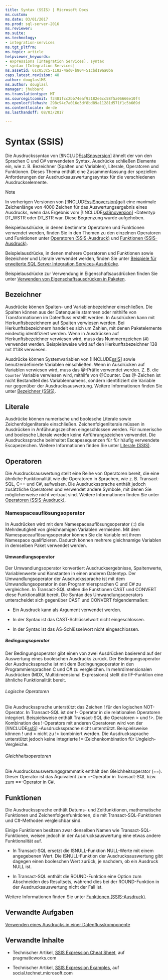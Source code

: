 ```yaml
---
title: Syntax (SSIS) | Microsoft Docs
ms.custom: 
ms.date: 03/01/2017
ms.prod: sql-server-2016
ms.reviewer: 
ms.suite: 
ms.technology:
- integration-services
ms.tgt_pltfrm: 
ms.topic: article
helpviewer_keywords:
- expressions [Integration Services], syntax
- syntax [Integration Services]
ms.assetid: 61c053c5-1182-4ad0-b804-51cbd19aa0ba
caps.latest.revision: 48
author: douglaslMS
ms.author: douglasl
manager: jhubbard
ms.translationtype: MT
ms.sourcegitcommit: f3481fcc2bb74eaf93182e6cc58f5a06666e10f4
ms.openlocfilehash: 298c94c7a016e3df8bd89a11281d571f1c5b669d
ms.contentlocale: de-de
ms.lasthandoff: 08/03/2017

---
```

# <a name="syntax-ssis"></a>Syntax (SSIS)
  Die Ausdruckssyntax von [!INCLUDE[ssISnoversion](../../includes/ssisnoversion-md.md)] ähnelt der von den Sprachen C und C# verwendeten Syntax. Ausdrücke schließen Elemente ein, wie z. B. Bezeichner (Spalten und Variablen), Literale, Operatoren und Funktionen. Dieses Thema enthält eine Zusammenfassung der speziellen Anforderungen der Ausdrucksauswertungssyntax für die verschiedenen Ausdruckselemente.  
  
> [!NOTE]  
>  In vorherigen Versionen von [!INCLUDE[ssISnoversion](../../includes/ssisnoversion-md.md)]galt eine maximale Zeichenlänge von 4000 Zeichen für das Auswertungsergebnis eines Ausdrucks, wenn das Ergebnis vom [!INCLUDE[ssISnoversion](../../includes/ssisnoversion-md.md)] -Datentyp DT_WSTR oder DT_STR war. Diese Begrenzung wurde aufgehoben.  
  
 Beispielausdrücke, in denen bestimmte Operatoren und Funktionen verwendet werden, finden Sie in den Themen zu den einzelnen Operatoren und Funktionen unter [Operatoren &#40;SSIS-Ausdruck&#41;](../../integration-services/expressions/operators-ssis-expression.md) und [Funktionen &#40;SSIS-Ausdruck&#41;](../../integration-services/expressions/functions-ssis-expression.md).  
  
 Beispielausdrücke, in denen mehrere Operatoren und Funktionen sowie Bezeichner und Literale verwendet werden, finden Sie unter [Beispiele für erweiterte SQL Server Integration Services-Ausdrücke](../../integration-services/expressions/examples-of-advanced-integration-services-expressions.md).  
  
 Beispielausdrücke zur Verwendung in Eigenschaftsausdrücken finden Sie unter [Verwenden von Eigenschaftsausdrücken in Paketen](../../integration-services/expressions/use-property-expressions-in-packages.md).  
  
## <a name="identifiers"></a>Bezeichner  
 Ausdrücke können Spalten- und Variablenbezeichner einschließen. Die Spalten können aus der Datenquelle stammen oder mithilfe von Transformationen im Datenfluss erstellt werden. In Ausdrücken kann mit Herkunftsbezeichnern auf Spalten verwiesen werden. Bei Herkunftsbezeichnern handelt es sich um Zahlen, mit denen Paketelemente eindeutig identifiziert werden. Wenn in Ausdrücken auf Herkunftsbezeichner verwiesen wird, muss das Nummernzeichen (#) verwendet werden. Beispielsweise wird auf den Herkunftsbezeichner 138 mit #138 verwiesen.  
  
 Ausdrücke können Systemvariablen von [!INCLUDE[ssIS](../../includes/ssis-md.md)] sowie benutzerdefinierte Variablen einschließen. Wenn in Ausdrücken auf Variablen verwiesen wird, muss das @-Präfix verwendet werden. Z. B. die `Counter` Variable verwiesen wird, mithilfe von @Counter. Das @-Zeichen ist nicht Bestandteil des Variablennamens, sondern identifiziert die Variable nur gegenüber der Ausdrucksauswertung. Weitere Informationen finden Sie unter [Bezeichner &#40;SSIS&#41;](../../integration-services/expressions/identifiers-ssis.md).  
  
## <a name="literals"></a>Literale  
 Ausdrücke können numerische und boolesche Literale sowie Zeichenfolgenliterale einschließen. Zeichenfolgenliterale müssen in Ausdrücken in Anführungszeichen eingeschlossen werden. Für numerische und boolesche Literale werden keine Anführungszeichen verwendet. Die Ausdruckssprache beinhaltet Escapesequenzen für für häufig verwendete Escapezeichen. Weitere Informationen finden Sie unter [Literale &#40;SSIS&#41;](../../integration-services/expressions/numeric-string-and-boolean-literals.md).  
  
## <a name="operators"></a>Operatoren  
 Die Ausdrucksauswertung stellt eine Reihe von Operatoren bereit, die eine ähnliche Funktionalität wie die Operatoren in Sprachen, wie z. B. Transact-SQL, C++ und C#, aufweisen. Die Ausdruckssprache enthält jedoch zusätzliche Operatoren und verwendet andere Symbole, mit denen Sie möglicherweise nicht vertraut sind. Weitere Informationen finden Sie unter [Operatoren &#40;SSIS-Ausdruck&#41;](../../integration-services/expressions/operators-ssis-expression.md).  
  
### <a name="namespace-resolution-operator"></a>Namespaceauflösungsoperator  
 In Ausdrücken wird mit dem Namespaceauflösungsoperator (::) die Mehrdeutigkeit von gleichnamigen Variablen vermieden. Mit dem Namespaceauflösungsoperator können Sie die Variable mit ihrem Namespace qualifizieren. Dadurch können mehrere gleichnamige Variablen in demselben Paket verwendet werden.  
  
#### <a name="cast-operator"></a>Umwandlungsoperator  
 Der Umwandlungsoperator konvertiert Ausdrucksergebnisse, Spaltenwerte, Variablenwerte und Konstanten in einen anderen Datentyp. Der Umwandlungsoperator der Ausdruckssprache ist mit dem Umwandlungsoperator in den Programmiersprachen C und C# zu vergleichen. In Transact-SQL stellen die Funktionen CAST und CONVERT diese Funktionalität bereit. Die Syntax des Umwandlungsoperators unterscheidet sich gegenüber CAST und CONVERT folgendermaßen:  
  
-   Ein Ausdruck kann als Argument verwendet werden.  
  
-   In der Syntax ist das CAST-Schlüsselwort nicht eingeschlossen.  
  
-   In der Syntax ist das AS-Schlüsselwort nicht eingeschlossen.  
  
##### <a name="conditional-operator"></a>Bedingungsoperator  
 Der Bedingungsoperator gibt einen von zwei Ausdrücken basierend auf der Auswertung eines booleschen Ausdrucks zurück. Der Bedingungsoperator der Ausdruckssprache ist mit dem Bedingungsoperator in den Programmiersprachen C und C# zu vergleichen. In mehrdimensionalen Ausdrücken (MDX, Multidimensional Expressions) stellt die IIF-Funktion eine ähnliche Funktionalität bereit.  
  
###### <a name="logical-operators"></a>Logische Operatoren  
 Die Ausdruckssprache unterstützt das Zeichen ! für den logischen NOT-Operator. In Transact-SQL ist der !- Operator in die relationalen Operatoren integriert. Beispielsweise enthält Transact-SQL die Operatoren > und !>. Die Kombination des !-Operators mit anderen Operatoren wird von der [!INCLUDE[ssIS](../../includes/ssis-md.md)] -Ausdruckssprache nicht unterstützt. Beispielsweise können ! und > nicht zu !> kombiniert werden. Die Ausdruckssprache unterstützt jedoch keine integrierte !=-Zeichenkombination für Ungleich-Vergleiche.  
  
###### <a name="equality-operators"></a>Gleichheitsoperatoren  
 Die Ausdrucksauswertungsgrammatik enthält den Gleichheitsoperator (==). Dieser Operator ist das Äquivalent zum =-Operator in Transact-SQL bzw. zum ==-Operator in C#.  
  
## <a name="functions"></a>Funktionen  
 Die Ausdruckssprache enthält Datums- und Zeitfunktionen, mathematische Funktionen und Zeichenfolgenfunktionen, die mit Transact-SQL-Funktionen und C#-Methoden vergleichbar sind.  
  
 Einige Funktionen besitzen zwar denselben Namen wie Transact-SQL-Funktionen, weisen jedoch in der Ausdrucksauswertung eine etwas andere Funktionalität auf.  
  
-   In Transact-SQL ersetzt die ISNULL-Funktion NULL-Werte mit einem angegebenen Wert. Die ISNULL-Funktion der Ausdrucksauswertung gibt dagegen einen booleschen Wert zurück, je nachdem, ob ein Ausdruck NULL ist.  
  
-   In Transact-SQL enthält die ROUND-Funktion eine Option zum Abschneiden des Resultsets, während dies bei der ROUND-Funktion in der Ausdrucksauswertung nicht der Fall ist.  
  
 Weitere Informationen finden Sie unter [Funktionen &#40;SSIS-Ausdruck&#41;](../../integration-services/expressions/functions-ssis-expression.md).  
  
## <a name="related-tasks"></a>Verwandte Aufgaben  
 [Verwenden eines Ausdrucks in einer Datenflusskomponente](http://msdn.microsoft.com/library/9181b998-d24a-41fb-bb3c-14eee34f910d)  
  
## <a name="related-content"></a>Verwandte Inhalte  
  
-   Technischer Artikel, [SSIS Expression Cheat Sheet](http://go.microsoft.com/fwlink/?LinkId=746575), auf pragmaticworks.com  
  
-   Technischer Artikel, [SSIS Expression Examples](http://go.microsoft.com/fwlink/?LinkId=220761), auf social.technet.microsoft.com  
  
  
